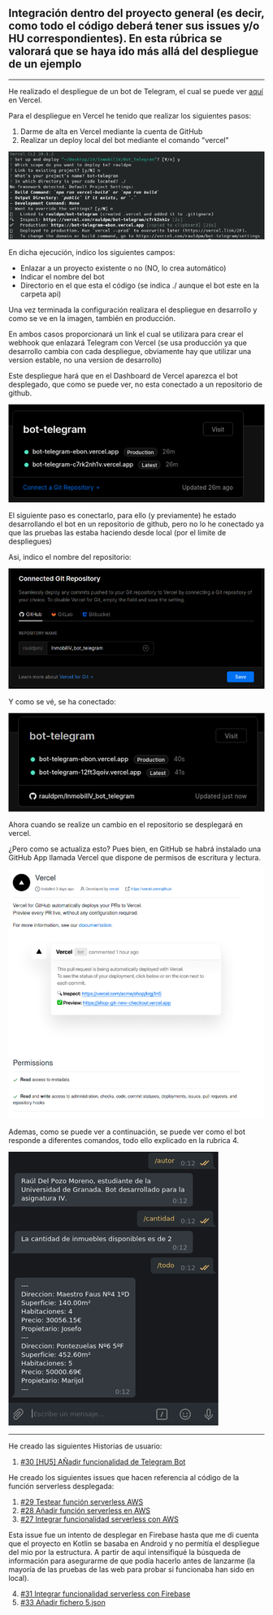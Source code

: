 ## Integración dentro del proyecto general (es decir, como todo el código deberá tener sus issues y/o HU correspondientes). En esta rúbrica se valorará que se haya ido más allá del despliegue de un ejemplo

---

He realizado el despliegue de un bot de Telegram, el cual se puede ver [aquí](https://github.com/rauldpm/InmobilIV_bot_telegram) en Vercel.

Para el despliegue en Vercel  he tenido que realizar los siguientes pasos:

1. Darme de alta en Vercel mediante la cuenta de GitHub
2. Realizar un deploy local del bot mediante el comando "vercel"

![vercel](../../img/bot/vercel.png)

En dicha ejecución, indico los siguientes campos:

- Enlazar a un proyecto existente o no (NO, lo crea automático)
- Indicar el nombre del bot
- Directorio en el que esta el código (se indica ./ aunque el bot este en la carpeta api)

Una vez terminada la configuración realizara el despliegue en desarrollo y como se ve en la imagen, también en producción.

En ambos casos proporcionará un link el cual se utilizara para crear el webhook que enlazará Telegram con Vercel (se usa producción ya que desarrollo cambia con cada despliegue, obviamente hay que utilizar una version estable, no una version de desarrollo)

Este despliegue hará que en el Dashboard de Vercel aparezca el bot desplegado, que como se puede ver, no esta conectado a un repositorio de github.

![vercel](../../img/bot/vercel_1.png)

El siguiente paso es conectarlo, para ello (y previamente) he estado desarrollando el bot en un repositorio de github, pero no lo he conectado ya que las pruebas las estaba haciendo desde local (por el limite de despliegues)

Asi, indico el nombre del repositorio:

![vercel](../../img/bot/vercel_3.png)

Y como se vé, se ha conectado:

![vercel](../../img/bot/vercel_4.png)

Ahora cuando se realize un cambio en el repositorio se desplegará en vercel.

¿Pero como se actualiza esto? Pues bien, en GitHub se habrá instalado una GitHub App llamada Vercel que dispone de permisos de escritura y lectura.

![vercel](../../img/bot/vercel_git.png)

Ademas, como se puede ver a continuación, se puede ver como el bot responde a diferentes comandos, todo ello explicado en la rubrica 4.

![vercel](../../img/bot/telegram.png)

---

He creado las siguientes Historias de usuario:

1. [#30 [HU5] AÑadir funcionalidad de Telegram Bot](https://github.com/rauldpm/InmobilIV/issues/30)

He creado los siguientes issues que hacen referencia al código de la función serverless desplegada:

1. [#29 Testear función serverless AWS](https://github.com/rauldpm/InmobilIV/issues/29)
2. [#28 Añadir función serverless en AWS](https://github.com/rauldpm/InmobilIV/issues/28)
3. [#27 Integrar funcionalidad serverless con AWS](https://github.com/rauldpm/InmobilIV/issues/27)

Esta issue fue un intento de desplegar en Firebase hasta que me di cuenta que el proyecto en Kotlin se basaba en Android y no permitía el despliegue del mio por la estructura. A partir de aquí intensifiqué la búsqueda de información para asegurarme de que podía hacerlo antes de lanzarme (la mayoría de las pruebas de las web para probar si funcionaba han sido en local).

4. [#31 Integrar funcionalidad serverless con Firebase](https://github.com/rauldpm/InmobilIV/issues/31)
5. [#33 Añadir fichero 5.json](https://github.com/rauldpm/InmobilIV/issues/33)